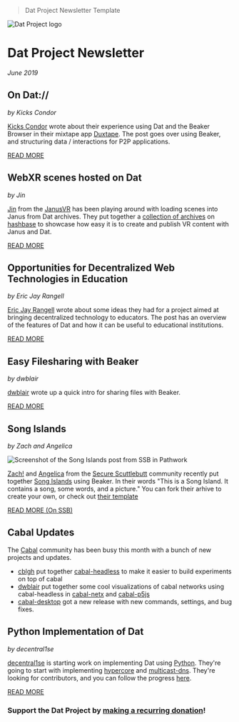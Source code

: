> Dat Project Newsletter Template

![Dat Project logo](https://datproject.org/public/img/dat-logo.png)
# Dat Project Newsletter
_June 2019_

## On Dat://
_by Kicks Condor_

[Kicks Condor](https://twitter.com/kickscondor) wrote about their experience using Dat and the Beaker Browser in their mixtape app [Duxtape](https://github.com/kickscondor/duxtape). The post goes over using Beaker, and structuring data / interactions for P2P applications.

[READ MORE](https://www.kickscondor.com/on-dat/)

## WebXR scenes hosted on Dat
_by Jin_

[Jin](https://github.com/madjin) from the [JanusVR](https://janusvr.com/) has been playing around with loading scenes into Janus from Dat archives. They put together a [collection of archives](https://hashbase.io/webxr) on [hashbase](https://hashbase.io/) to showcase how easy it is to create and publish VR content with Janus and Dat.

[READ MORE](https://madjin.github.io/janus-guide/#/examples/README)

## Opportunities for Decentralized Web Technologies in Education
_by Eric Jay Rangell_

[Eric Jay Rangell](https://github.com/erangell) wrote about some ideas they had for a project aimed at bringing decentralized technology to educators. The post has an overview of the features of Dat and how it can be useful to educational institutions.

[READ MORE](https://github.com/erangell/Articles/blob/master/OpportunitiesForDecentralizedTechInEducation.md)

## Easy Filesharing with Beaker
_by dwblair_

[dwblair](https://github.com/dwblair) wrote up a quick intro for sharing files with Beaker.

[READ MORE](https://mosspig.hashbase.io/posts/beaker/)

## Song Islands
_by Zach and Angelica_

![Screenshot of the Song Islands post from SSB in Pathwork](https://camo.githubusercontent.com/46ce12f57401d0e0572459478bec896747a9e7e6/68747470733a2f2f692e63626c67682e6f72672f323031392d30372f333633316a79572e706e67)

[Zach!](@ZqH7Mctu/7DNInxuwl12ECjfrAKUX2tBLq1rOldNhg0=.ed25519) and [Angelica](@eANNuLfzX/9rlGODXHYV8WJb+zw2h+d7YsT4vpYPvD0=.ed25519) from the [Secure Scuttlebutt](https://www.scuttlebutt.nz/) community recently put together [Song Islands](dat://songs.solarpunk.cool/) using Beaker. In their words "This is a Song Island. It contains a song, some words, and a picture." You can fork their arhive to create your own, or check out [their template](https://gitlab.com/dat-zines/song-island-template/)

[READ MORE (On SSB)](%TYOYNAqUqpuNcGqHQcsAou8e/v7JqqG7wj3fG8xe9Fs=.sha256)

## Cabal Updates

The [Cabal](https://cabal.chat/) community has been busy this month with a bunch of new projects and updates.

- [cblgh](https://github.com/cblgh) put together [cabal-headless](https://github.com/cabal-club/cabal-headless) to make it easier to build experiments on top of cabal
- [dwblair](https://github.com/dwblair) put together some cool visualizations of cabal networks using cabal-headless in [cabal-netx](https://github.com/dwblair/cabal-netx) and [cabal-p5js](https://github.com/dwblair/cabal-p5js)
- [cabal-desktop](https://github.com/cabal-club/cabal-desktop/releases/tag/v2.0.3) got a new release with new commands, settings, and bug fixes.

## Python Implementation of Dat
_by decentral1se_

[decentral1se](https://decentral1.se/) is starting work on implementing Dat using [Python](https://github.com/datpy). They're going to start with implementing [hypercore](https://github.com/mafintosh/hypercore) and [multicast-dns](https://www.npmjs.com/package/multicast-dns). They're looking for contributors, and you can follow the progress [here](https://scratchpad.decentral1.se/).

[READ MORE](https://scratchpad.decentral1.se/announcing-datpy)

### Support the Dat Project by [__making a recurring donation__](https://opencollective.com/dat)!
